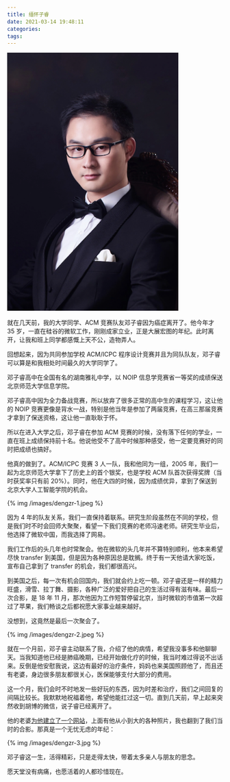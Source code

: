 ```yaml
---
title: 缅怀子睿
date: 2021-03-14 19:48:11
categories:
tags:
---
```


<img src="/images/dengzr-4.png" width="400px" />

就在几天前，我的大学同学、ACM 竞赛队友邓子睿因为癌症离开了。他今年才 35 岁，一直在硅谷的微软工作，刚刚成家立业，正是大展宏图的年纪。此时离开，让我和班上同学都感慨上天不公，造物弄人。

回想起来，因为共同参加学校 ACM/ICPC 程序设计竞赛并且为同队队友，邓子睿可以算是和我相处时间最久的大学同学了。

邓子睿高中在全国有名的湖南雅礼中学，以 NOIP 信息学竞赛省一等奖的成绩保送北京师范大学信息学院。

邓子睿高中因为全力备战竞赛，所以放弃了很多正常的高中生的课程学习，这让他的 NOIP 竞赛更像是背水一战，特别是他当年是参加了两届竞赛，在高三那届竞赛才拿到了保送资格，这让他一直耿耿于怀。

所以在进入大学之后，邓子睿在参加 ACM 竞赛的时候，没有落下任何的学业，一直在班上成绩保持前十名。他说他受不了高中时候那种感受，他一定要竞赛好的同时把成绩也搞好。

他真的做到了。ACM/ICPC 竞赛 3 人一队，我和他同为一组，2005 年，我们一起为北京师范大学拿下了历史上的首个银奖，也是学校 ACM 队首次获得奖牌（当时获奖率只有前 20%）。同时，他在大四的时候，因为成绩优异，拿到了保送到北京大学人工智能学院的机会。

{% img /images/dengzr-1.jpeg %}

因为 4 年的队友关系，我们一直保持着联系。研究生阶段虽然在不同的学校，但是我们时不时会回师大聚聚，看望一下我们竞赛的老师冯速老师。研究生毕业后，他选择了微软中国，而我选择了网易。

我们工作后的头几年也时常聚会。他在微软的头几年并不算特别顺利，他本来希望尽快 transfer 到美国，但是因为各种原因总是耽搁。终于有一天他请大家吃饭，宣布自己拿到了 transfer 的机会，我们都很高兴。

到美国之后，每一次有机会回国内，我们就会约上吃一顿。邓子睿还是一样的精力旺盛，滑雪、拉丁舞、摄影，各种广泛的爱好把自己的生活过得有滋有味。最后一次合影，是 18 年 11 月，那次他因为工作短暂停留北京，当时微软的市值第一次超过了苹果，我们畅谈之后都祝愿大家事业越来越好。

没想到，这竟然是最后一次聚会了。

{% img /images/dengzr-2.jpeg %}

就在一个月前，邓子睿主动联系了我，介绍了他的病情，希望我没事多和他聊聊天。当我知道他已经是肺癌晚期，已经开始做化疗的时候，我当时难过得说不出话来。反倒是他安慰我说，这边有最好的治疗条件，妈妈也来美国照顾他了，而且还有老婆，身边很多朋友都很关心，医保能够支付大部分的费用。

这一个月，我们会时不时地发一些好玩的东西，因为时差和治疗，我们之间回复的间隔比较长。我默默地祝福着他，希望他能扛过这一切。直到几天前，早上起来突然收到胡博的微信，说子睿已经离开了。

他的老婆[为他建立了一个网站](https://www.forevermissed.com/zirui-deng/about)，上面有他从小到大的各种照片，我也翻到了我们当时的合影。那真是一个无忧无虑的年纪：

{% img /images/dengzr-3.jpg %}

邓子睿这一生，活得精彩，只是走得太快，带着太多亲人与朋友的思念。

愿天堂没有病痛，也愿活着的人都珍惜现在。
